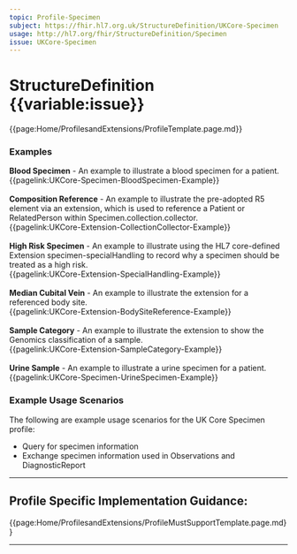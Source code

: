 ```yaml
---
topic: Profile-Specimen
subject: https://fhir.hl7.org.uk/StructureDefinition/UKCore-Specimen
usage: http://hl7.org/fhir/StructureDefinition/Specimen
issue: UKCore-Specimen
---
```

# StructureDefinition {{variable:issue}}

<nocheck>
{{page:Home/ProfilesandExtensions/ProfileTemplate.page.md}}

<div id="Examples" class="tabcontent">
<h3>Examples</h3>
<b>Blood Specimen</b> - An example to illustrate a blood specimen for a patient.<br/>
{{pagelink:UKCore-Specimen-BloodSpecimen-Example}}
<br><br>
<b>Composition Reference</b> - An example to illustrate the pre-adopted R5 element via an extension, which is used to reference a Patient or RelatedPerson within Specimen.collection.collector.<br>
{{pagelink:UKCore-Extension-CollectionCollector-Example}}
<br><br>
<b>High Risk Specimen</b> - An example to illustrate using the HL7 core-defined Extension specimen-specialHandling to record why a specimen should be treated as a high risk.<br/>
{{pagelink:UKCore-Extension-SpecialHandling-Example}}
<br><br>
<b>Median Cubital Vein</b> - An example to illustrate the extension for a referenced body site.<br>
{{pagelink:UKCore-Extension-BodySiteReference-Example}}
<br><br>
<b>Sample Category</b> - An example to illustrate the extension to show the Genomics classification of a sample.<br>
{{pagelink:UKCore-Extension-SampleCategory-Example}}
<br><br>
<b>Urine Sample</b> - An example to illustrate a urine specimen for a patient.<br>
{{pagelink:UKCore-Specimen-UrineSpecimen-Example}}
</div>
</nocheck>

<div id="ProfileGuidance">

### Example Usage Scenarios ###
The following are example usage scenarios for the UK Core Specimen profile:

- Query for specimen information
- Exchange specimen information used in Observations and DiagnosticReport

<hr class="thickline">

## Profile Specific Implementation Guidance: ##

{{page:Home/ProfilesandExtensions/ProfileMustSupportTemplate.page.md}}

</div>

---